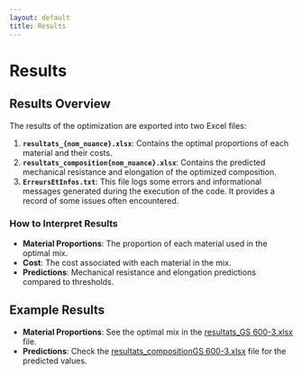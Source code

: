 ```yaml
---
layout: default
title: Results
---
```


# Results

## Results Overview

The results of the optimization are exported into two Excel files:
1. **`resultats_{nom_nuance}.xlsx`**: Contains the optimal proportions of each material and their costs.
2. **`resultats_composition{nom_nuance}.xlsx`**: Contains the predicted mechanical resistance and elongation of the optimized composition.
3. **`ErreursEtInfos.txt`**: This file logs some errors and informational messages generated during the execution of the code. It provides a record of some issues often encountered.

### How to Interpret Results

- **Material Proportions**: The proportion of each material used in the optimal mix.
- **Cost**: The cost associated with each material in the mix.
- **Predictions**: Mechanical resistance and elongation predictions compared to thresholds.

## Example Results

- **Material Proportions**: See the optimal mix in the [resultats_GS 600-3.xlsx](https://salma-svg.github.io/projects/OCL/files/resultats_GS%20600-3.xlsx) file.
- **Predictions**: Check the [resultats_compositionGS 600-3.xlsx](https://salma-svg.github.io/projects/OCL/files/resultats_compositionGS%20600-3.xlsx) file for the predicted values.


